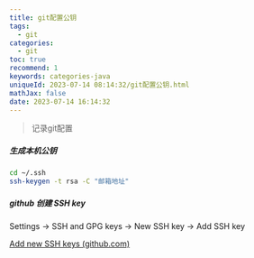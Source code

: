 ```yaml
---
title: git配置公钥
tags:
  - git
categories:
  - git
toc: true
recommend: 1
keywords: categories-java
uniqueId: 2023-07-14 08:14:32/git配置公钥.html
mathJax: false
date: 2023-07-14 16:14:32
---
```

> 记录git配置
<!-- more -->

##### 生成本机公钥

```sh
cd ~/.ssh
ssh-keygen -t rsa -C "邮箱地址"
```

##### github 创建 SSH key

Settings -> SSH and GPG keys -> New SSH key -> Add SSH key

[Add new SSH keys (github.com)](https://github.com/settings/ssh/new)
